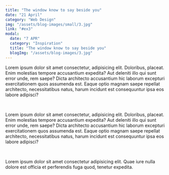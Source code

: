 ```yaml
---
title: "The window know to say beside you"
date: "21 April"
category: "Web Design"
img: "/assets/blog-images/small/3.jpg"
link: "#ex3"
modal:
  date: "7 APR"
  category: "Inspiration"
  title: "The window know to say beside you"
  blogImg: "/assets/blog-images/3.jpg"
---
```


<p>Lorem ipsum dolor sit amet consectetur, adipisicing elit. Doloribus, placeat. Enim molestias tempore accusantium expedita? Aut deleniti illo qui sunt error unde, rem saepe? Dicta architecto accusantium hic laborum excepturi exercitationem quos assumenda est. Eaque optio magnam saepe repellat architecto, necessitatibus natus, harum incidunt est consequuntur ipsa eos labore adipisci?</p>
<br/>
<p>Lorem ipsum dolor sit amet consectetur, adipisicing elit. Doloribus, placeat. Enim molestias tempore accusantium expedita? Aut deleniti illo qui sunt error unde, rem saepe? Dicta architecto accusantium hic laborum excepturi exercitationem quos assumenda est. Eaque optio magnam saepe repellat architecto, necessitatibus natus, harum incidunt est consequuntur ipsa eos labore adipisci?</p>
<br/>
<p>Lorem ipsum dolor sit amet consectetur adipisicing elit. Quae iure nulla dolore est officia et perferendis fuga quod, tenetur expedita.</p>
